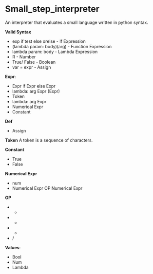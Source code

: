 # Small_step_interpreter

An interpreter that evaluates a small language written in python syntax.


**Valid Syntax**
 - exp if test else orelse - If Expression
 - (lambda param: body)(arg) - Function Expression
 - lambda param: body - Lambda Expression
 - R - Number
 - True/ False - Boolean
 - var = expr  - Assign

**Expr**:
- Expr if Expr else Expr
- lambda: arg Expr (Expr)
- Token
- lambda: arg Expr
- Numerical Expr
- Constant

**Def**
- Assign

**Token**
A token is a sequence of characters. 

**Constant**
- True
- False

**Numerical Expr**
- num
- Numerical Expr OP Numerical Expr

**OP**
- +
- -
- *
- /

**Values**:
- Bool
- Num
- Lambda




